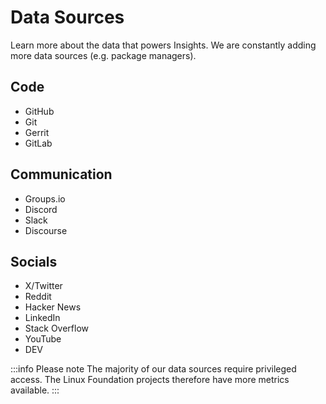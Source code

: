 # Data Sources

Learn more about the data that powers Insights. We are constantly adding more data sources (e.g. package managers).

## Code
- GitHub
- Git
- Gerrit
- GitLab

## Communication
- Groups.io
- Discord
- Slack
- Discourse

## Socials
- X/Twitter
- Reddit
- Hacker News
- LinkedIn
- Stack Overflow
- YouTube
- DEV

:::info Please note
The majority of our data sources require privileged access. The Linux Foundation projects therefore have more metrics available.
:::